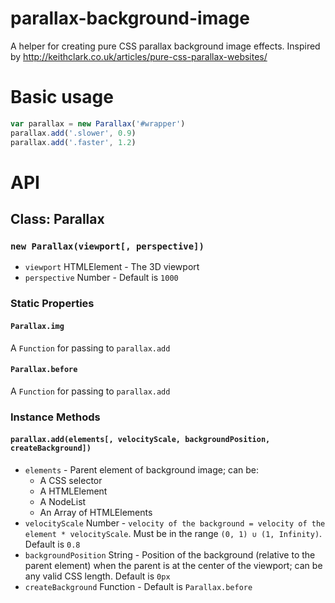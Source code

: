 # parallax-background-image
A helper for creating pure CSS parallax background image effects.
Inspired by <http://keithclark.co.uk/articles/pure-css-parallax-websites/>
# Basic usage
```javascript
var parallax = new Parallax('#wrapper')
parallax.add('.slower', 0.9)
parallax.add('.faster', 1.2)
```

# API

## Class: Parallax

### `new Parallax(viewport[, perspective])`

* `viewport` HTMLElement - The 3D viewport
* `perspective` Number - Default is `1000`

### Static Properties

#### `Parallax.img`
A `Function` for passing to `parallax.add`

#### `Parallax.before`
A `Function` for passing to `parallax.add`

### Instance Methods

#### `parallax.add(elements[, velocityScale, backgroundPosition, createBackground])`
* `elements` - Parent element of background image; can be:
  * A CSS selector
  * A HTMLElement
  * A NodeList
  * An Array of HTMLElements
* `velocityScale` Number - `velocity of the background = velocity of the element * velocityScale`. Must be in the range `(0, 1) ∪ (1, Infinity)`. Default is `0.8`
* `backgroundPosition` String - Position of the background (relative to the parent element) when the parent is at the center of the viewport; can be any valid CSS length. Default is `0px`
* `createBackground` Function - Default is `Parallax.before`
